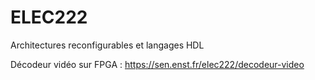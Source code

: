 ELEC222
=======

Architectures reconfigurables et langages HDL

Décodeur vidéo sur FPGA : https://sen.enst.fr/elec222/decodeur-video
